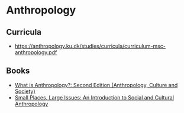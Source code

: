# Anthropology

## Curricula
  - https://anthropology.ku.dk/studies/curricula/curriculum-msc-anthropology.pdf
  
## Books
  - [What is Anthropology?: Second Edition (Anthropology, Culture and Society)](https://www.amazon.de/gp/product/B071HWDSQ7/ref=ppx_yo_dt_b_d_asin_title_o08?ie=UTF8&psc=1)
  - [Small Places, Large Issues: An Introduction to Social and Cultural Anthropology](https://www.amazon.de/Small-Places-Large-Issues-Introduction-ebook/dp/B014H97NTA/ref=sr_1_1?crid=2FSX21FYR3Q9&dchild=1&keywords=small+places+large+issues&qid=1597584163&s=digital-text&sprefix=small+plaxc%2Cdigital-text%2C356&sr=1-1)
  
  
